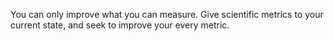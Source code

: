 You can only improve what you can measure. Give scientific metrics to your current state, and seek to improve your every metric.